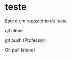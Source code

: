 # teste
Este é um repositório de teste


git clone <url>
  
  git push (Professor)
  
  Git pull (aluno)
